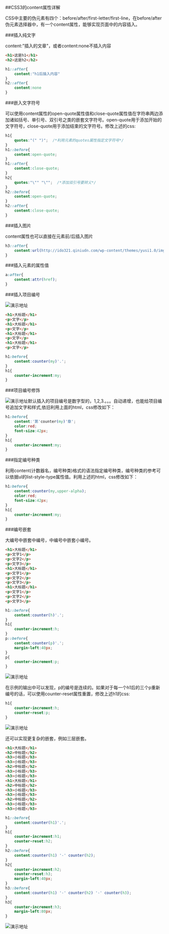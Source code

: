 ##CSS3的content属性详解

CSS中主要的伪元素有四个：before/after/first-letter/first-line，在before/after伪元素选择器中，有一个content属性，能够实现页面中的内容插入。

###插入纯文字

content:"插入的文章"，或者content:none不插入内容

```html
<h1>这是h1</h1>
<h2>这是h2</h2>
```

```CSS
h1::after{
    content:"h1后插入内容"
}
h2::after{
    content:none
}
```

###嵌入文字符号

可以使用content属性的open-quote属性值和close-quote属性值在字符串两边添加诸如括号、单引号、双引号之类的嵌套文字符号。open-quote用于添加开始的文字符号，close-quote用于添加结束的文字符号。修改上述的css:

```css
h1{
    quotes:"(" ")";  /*利用元素的quotes属性指定文字符号*/
}
h1::before{
    content:open-quote;
}
h1::after{
    content:close-quote;
}
h2{
    quotes:"\"" "\"";  /*添加双引号要转义*/
}
h2::before{
    content:open-quote;
}
h2::after{
    content:close-quote;
}
```

###插入图片

content属性也可以直接在元素前/后插入图片

```css
h3::after{
    content:url(http://ido321.qiniudn.com/wp-content/themes/yusi1.0/img/new.gif)
}
```

###插入元素的属性值

```css
a:after{
    content:attr(href);
}
```

###插入项目编号

![演示地址](https://jsfiddle.net/dwqs/2ueLg3uj/)

```html
<h1>大标题</h1>
<p>文字</p>
<h1>大标题</h1>
<p>文字</p>
<h1>大标题</h1>
<p>文字</p>
<h1>大标题</h1>
<p>文字</p>
```

```css
h1:before{
    content:counter(my)'.';
}
h1{
    counter-increment:my;
}
```

###项目编号修饰

![演示地址](https://jsfiddle.net/dwqs/17hqznca/)默认插入的项目编号是数字型的，1,2,3.。。。自动递增，也能给项目编号追加文字和样式,依旧利用上面的html，css修改如下：

```css
h1:before{
    content:'第'counter(my)'章';
    color:red;
    font-size:42px;
}
h1{
    counter-increment:my;
}
```

###指定编号种类

利用content(计数器名，编号种类)格式的语法指定编号种类，编号种类的参考可以依据ul的list-style-type属性值。利用上述的html，css修改如下：

```css
h1:before{
    content:counter(my,upper-alpha);
    color:red;
    font-size:42px;
}
h1{
    counter-increment:my;
}
```

###编号嵌套

大编号中嵌套中编号，中编号中嵌套小编号。

```html
<h1>大标题</h1>
<p>文字1</p>
<p>文字2</p>
<p>文字3</p>
<h1>大标题</h1>
<p>文字1</p>
<p>文字2</p>
<p>文字3</p>
<h1>大标题</h1>
<p>文字1</p>
<p>文字2</p>
<p>文字3</p>
```

```css
h1::before{
    content:counter(h)'.';
}
h1{
    counter-increment:h;
}
p::before{
    content:counter(p)'.';
    margin-left:40px;
}
p{
    counter-increment:p;
}
```

![演示地址](https://jsfiddle.net/dwqs/2k5qbz51/)

在示例的输出中可以发现，p的编号是连续的。如果对于每一个h1后的三个p重新编号的话，可以使用counter-reset属性重置，修改上述h1的css:

```css
h1{
    counter-increment:h;
    counter-reset:p;
}
```

![演示地址](https://jsfiddle.net/dwqs/hfutu4Lq/)

还可以实现更复杂的嵌套，例如三层嵌套。

```html
<h1>大标题</h1>
<h2>中标题</h2>
<h3>小标题</h3>
<h3>小标题</h3>
<h2>中标题</h2>
<h3>小标题</h3>
<h3>小标题</h3>
<h1>大标题</h1>
<h2>中标题</h2>
<h3>小标题</h3>
<h3>小标题</h3>
<h2>中标题</h2>
<h3>小标题</h3>
<h3>小标题</h3>
```

```css
h1::before{
    content:counter(h1)'.';
}
h1{
    counter-increment:h1;
    counter-reset:h2;
}
h2::before{
    content:counter(h1) '-' counter(h2);
}
h2{
    counter-increment:h2;
    counter-reset:h3;
    margin-left:40px;
}
h3::before{
    content:counter(h1) '-' counter(h2) '-' counter(h3);
}
h3{
    counter-increment:h3;
    margin-left:80px;
}
```

![演示地址](https://jsfiddle.net/dwqs/wuuckquy/)
